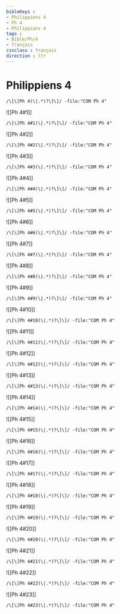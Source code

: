 ```yaml
---
bibleKeys : 
- Philippiens 4
- Ph 4
- Philippians 4
tags : 
- Bible/Ph/4
- français
cssclass : français
direction : ltr
---
```


# Philippiens 4

```query
/\[\[Ph 4(\|.*)?\]\]/ -file:"COM Ph 4"
```



![[Ph 4#1]]

```query
/\[\[Ph 4#1(\|.*)?\]\]/ -file:"COM Ph 4"
```

![[Ph 4#2]]

```query
/\[\[Ph 4#2(\|.*)?\]\]/ -file:"COM Ph 4"
```

![[Ph 4#3]]

```query
/\[\[Ph 4#3(\|.*)?\]\]/ -file:"COM Ph 4"
```

![[Ph 4#4]]

```query
/\[\[Ph 4#4(\|.*)?\]\]/ -file:"COM Ph 4"
```

![[Ph 4#5]]

```query
/\[\[Ph 4#5(\|.*)?\]\]/ -file:"COM Ph 4"
```

![[Ph 4#6]]

```query
/\[\[Ph 4#6(\|.*)?\]\]/ -file:"COM Ph 4"
```

![[Ph 4#7]]

```query
/\[\[Ph 4#7(\|.*)?\]\]/ -file:"COM Ph 4"
```

![[Ph 4#8]]

```query
/\[\[Ph 4#8(\|.*)?\]\]/ -file:"COM Ph 4"
```

![[Ph 4#9]]

```query
/\[\[Ph 4#9(\|.*)?\]\]/ -file:"COM Ph 4"
```

![[Ph 4#10]]

```query
/\[\[Ph 4#10(\|.*)?\]\]/ -file:"COM Ph 4"
```

![[Ph 4#11]]

```query
/\[\[Ph 4#11(\|.*)?\]\]/ -file:"COM Ph 4"
```

![[Ph 4#12]]

```query
/\[\[Ph 4#12(\|.*)?\]\]/ -file:"COM Ph 4"
```

![[Ph 4#13]]

```query
/\[\[Ph 4#13(\|.*)?\]\]/ -file:"COM Ph 4"
```

![[Ph 4#14]]

```query
/\[\[Ph 4#14(\|.*)?\]\]/ -file:"COM Ph 4"
```

![[Ph 4#15]]

```query
/\[\[Ph 4#15(\|.*)?\]\]/ -file:"COM Ph 4"
```

![[Ph 4#16]]

```query
/\[\[Ph 4#16(\|.*)?\]\]/ -file:"COM Ph 4"
```

![[Ph 4#17]]

```query
/\[\[Ph 4#17(\|.*)?\]\]/ -file:"COM Ph 4"
```

![[Ph 4#18]]

```query
/\[\[Ph 4#18(\|.*)?\]\]/ -file:"COM Ph 4"
```

![[Ph 4#19]]

```query
/\[\[Ph 4#19(\|.*)?\]\]/ -file:"COM Ph 4"
```

![[Ph 4#20]]

```query
/\[\[Ph 4#20(\|.*)?\]\]/ -file:"COM Ph 4"
```

![[Ph 4#21]]

```query
/\[\[Ph 4#21(\|.*)?\]\]/ -file:"COM Ph 4"
```

![[Ph 4#22]]

```query
/\[\[Ph 4#22(\|.*)?\]\]/ -file:"COM Ph 4"
```

![[Ph 4#23]]

```query
/\[\[Ph 4#23(\|.*)?\]\]/ -file:"COM Ph 4"
```

